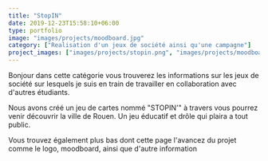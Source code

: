 ```yaml
---
title: "StopIN"
date: 2019-12-23T15:58:10+06:00
type: portfolio
image: "images/projects/moodboard.jpg"
category: ["Realisation d'un jeux de société ainsi qu'une campagne"]
project_images: ["images/projects/stopin.png", "images/projects/moodboard.jpg"]
---
```


Bonjour dans cette catégorie vous trouverez les informations sur les jeux de société sur lesquels je suis en train de travailler en collaboration avec d'autres étudiants.


Nous avons créé un jeu de cartes nommé  "STOPIN'" à travers vous pourrez venir découvrir la ville de Rouen. Un jeu éducatif et drôle qui plaira a tout public.

Vous trouvez également plus bas dont cette page l'avancez du projet comme le logo, moodboard, ainsi que d'autre information